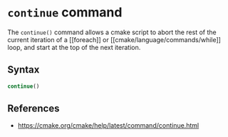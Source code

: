 # `continue` command

The `continue()` command allows a cmake script to abort the rest of the current iteration of a [[foreach]] or [[cmake/language/commands/while]] loop, and start at the top of the next iteration.

## Syntax

```cmake
continue()
```

## References

- https://cmake.org/cmake/help/latest/command/continue.html